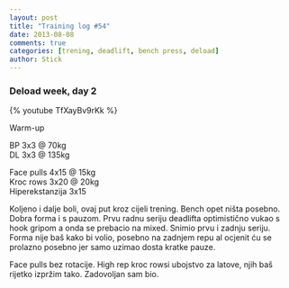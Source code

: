 ```yaml
---
layout: post
title: "Training log #54"
date: 2013-08-08
comments: true
categories: [trening, deadlift, bench press, deload]
author: Stick
---
```


### Deload week, day 2

{% youtube TfXayBv9rKk %}  

Warm-up  

BP 3x3 @ 70kg  
DL 3x3 @ 135kg  

Face pulls 4x15 @ 15kg  
Kroc rows 3x20 @ 20kg  
Hiperekstanzija 3x15  

Koljeno i dalje boli, ovaj put kroz cijeli trening. Bench opet ništa posebno. Dobra forma i s pauzom. Prvu radnu seriju deadlifta optimistično vukao s hook gripom a onda se prebacio na mixed. Snimio prvu i zadnju seriju. Forma nije baš kako bi volio, posebno na zadnjem repu al ocjenit ću se prolazno posebno jer samo uzimao dosta kratke pauze.

Face pulls bez rotacije. High rep kroc rowsi ubojstvo za latove, njih baš rijetko izpržim tako. Zadovoljan sam bio.
